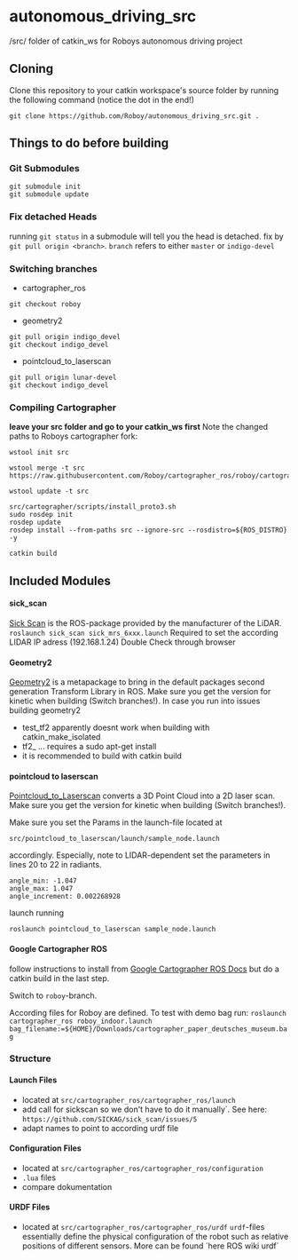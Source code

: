 # autonomous_driving_src
/src/ folder of catkin_ws for Roboys autonomous driving project

## Cloning
Clone this repository to your catkin workspace's source folder by running the following command (notice the dot in the end!)
```
git clone https://github.com/Roboy/autonomous_driving_src.git .
```

## Things to do before building

### Git Submodules
```
git submodule init
git submodule update
```

### Fix detached Heads
running `git status` in a submodule will tell you the head is detached. fix by `git pull origin <branch>`. `branch` refers to either `master` or `indigo-devel`

### Switching branches
- cartographer_ros
```
git checkout roboy
```
- geometry2
```
git pull origin indigo_devel
git checkout indigo_devel
```
- pointcloud_to_laserscan 
```
git pull origin lunar-devel
git checkout indigo_devel
```

### Compiling Cartographer
**leave your src folder and go to your catkin_ws first**
Note the changed paths to Roboys cartographer fork:
```
wstool init src

wstool merge -t src https://raw.githubusercontent.com/Roboy/cartographer_ros/roboy/cartographer_ros.rosinstall

wstool update -t src
```

```
src/cartographer/scripts/install_proto3.sh
sudo rosdep init
rosdep update
rosdep install --from-paths src --ignore-src --rosdistro=${ROS_DISTRO} -y
```
```
catkin build
```


## Included Modules

#### sick_scan
[Sick Scan](http://wiki.ros.org/sick_scan) is the ROS-package provided by the manufacturer of the LiDAR. 
```roslaunch sick_scan sick_mrs_6xxx.launch```
Required to set the according LIDAR IP adress (192.168.1.24)
Double Check through browser 

#### Geometry2
[Geometry2](http://wiki.ros.org/geometry2) is a metapackage to bring in the default packages second generation Transform Library in ROS. Make sure you get the version for kinetic when building (Switch branches!).
In case you run into issues building geometry2 
- test_tf2 apparently doesnt work when building with catkin_make_isolated
- tf2_ ... requires a sudo apt-get install
- it is recommended to build with catkin build

#### pointcloud to laserscan
[Pointcloud_to_Laserscan](http://wiki.ros.org/pointcloud_to_laserscan) converts a 3D Point Cloud into a 2D laser scan. Make sure you get the version for kinetic when building (Switch branches!).

Make sure you set the Params in the launch-file located at
```
src/pointcloud_to_laserscan/launch/sample_node.launch
```
accordingly. Especially, note to LIDAR-dependent set the parameters in lines 20 to 22 in radiants. 
```
angle_min: -1.047
angle_max: 1.047
angle_increment: 0.002268928 
```
launch running
```
roslaunch pointcloud_to_laserscan sample_node.launch
```
#### Google Cartographer ROS
follow instructions to install from [Google Cartographer ROS Docs](https://google-cartographer-ros.readthedocs.io/en/latest/compilation.html) but do a catkin build in the last step. 

Switch to `roboy`-branch.

According files for Roboy are defined. To test with demo bag run:
```roslaunch cartographer_ros roboy_indoor.launch bag_filename:=${HOME}/Downloads/cartographer_paper_deutsches_museum.bag```


### Structure

#### Launch Files
- located at `src/cartographer_ros/cartographer_ros/launch`
- add call for sickscan so we don't have to do it manually`. See here:
```https://github.com/SICKAG/sick_scan/issues/5```
- adapt names to point to according urdf file

#### Configuration Files
- located at `src/cartographer_ros/cartographer_ros/configuration`
- `.lua` files
- compare dokumentation

#### URDF Files
- located at `src/cartographer_ros/cartographer_ros/urdf`
`urdf`-files essentially define the physical configuration of the robot such as relative positions of different sensors. More can be found ´here ROS wiki urdf´

